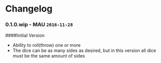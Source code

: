 # Changelog

### 0.1.0.wip - MAU `2016-11-28`  

####Initial Version
* Ability to roll(throw) one or more 
* The dice can be as many sides as desired, but in this version all dice must be the same amount of sides 

